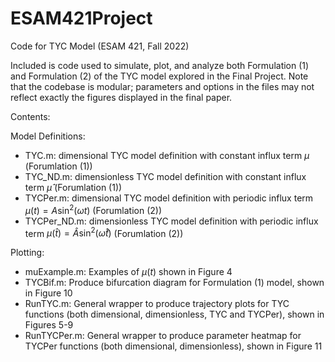 # ESAM421Project
Code for TYC Model (ESAM 421, Fall 2022)

Included is code used to simulate, plot, and analyze both Formulation (1) and Formulation (2) of the TYC model explored in the Final Project. Note that the codebase is modular; parameters and options in the files may not reflect exactly the figures displayed in the final paper.

Contents:

Model Definitions:
- TYC.m: dimensional TYC model definition with constant influx term $\mu$ (Forumlation (1))
- TYC_ND.m: dimensionless TYC model definition with constant influx term $\hat{\mu}$ (Forumlation (1))
- TYCPer.m: dimensional TYC model definition with periodic influx term $\mu(t) = A\sin^2(\omega t)$ (Forumlation (2))
- TYCPer_ND.m: dimensionless TYC model definition with periodic influx term $\mu(\hat{t}) = \hat{A}\sin^2(\hat{\omega} \hat{t})$ (Forumlation (2))

Plotting:
- muExample.m: Examples of $\mu(t)$ shown in Figure 4
- TYCBif.m: Produce bifurcation diagram for Formulation (1) model, shown in Figure 10
- RunTYC.m: General wrapper to produce trajectory plots for TYC functions (both dimensional, dimensionless, TYC and TYCPer), shown in Figures 5-9
- RunTYCPer.m: General wrapper to produce parameter heatmap for TYCPer functions (both dimensional, dimensionless), shown in Figure 11


